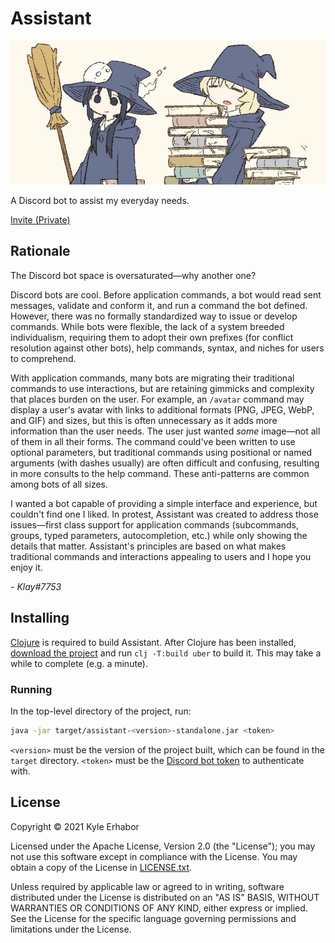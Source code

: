 # Assistant

![Banner](./banner.png)

A Discord bot to assist my everyday needs.

[Invite (Private)](https://discord.com/api/oauth2/authorize?client_id=856158596344709130&permissions=8192&scope=applications.commands%20bot)

## Rationale

The Discord bot space is oversaturated—why another one?

Discord bots are cool. Before application commands, a bot would read sent messages, validate and conform it, and run a
command the bot defined. However, there was no formally standardized way to issue or develop commands. While bots were
flexible, the lack of a system breeded individualism, requiring them to adopt their own prefixes (for conflict
resolution against other bots), help commands, syntax, and niches for users to comprehend.

With application commands, many bots are migrating their traditional commands to use interactions, but are
retaining gimmicks and complexity that places burden on the user. For example, an `/avatar` command may display a 
user's avatar with links to additional formats (PNG, JPEG, WebP, and GIF) and sizes, but this is often unnecessary as 
it adds more information than the user needs. The user just wanted *some* image—not all of them in all their forms. The 
command could've been written to use optional parameters, but traditional commands using positional or named arguments 
(with dashes usually) are often difficult and confusing, resulting in more consults to the help command. These 
anti-patterns are common among bots of all sizes.

I wanted a bot capable of providing a simple interface and experience, but couldn't find one I liked. In protest,
Assistant was created to address those issues—first class support for application commands (subcommands, groups, typed
parameters, autocompletion, etc.) while only showing the details that matter. Assistant's principles are based on what
makes traditional commands and interactions appealing to users and I hope you enjoy it.

*- Klay#7753*

## Installing

[Clojure](https://clojure.org/guides/getting_started) is required to build Assistant. After Clojure has been installed,
[download the project](https://github.com/KyleErhabor/assistant/releases/latest) and run `clj -T:build uber` to build
it. This may take a while to complete (e.g. a minute).

### Running

In the top-level directory of the project, run:
```sh
java -jar target/assistant-<version>-standalone.jar <token>
```

`<version>` must be the version of the project built, which can be found in the `target` directory. `<token>` must be
the [Discord bot token](https://discord.com/developers/applications) to authenticate with.

## License

Copyright © 2021 Kyle Erhabor

Licensed under the Apache License, Version 2.0 (the "License"); you may not use this software except in compliance with
the License. You may obtain a copy of the License in [LICENSE.txt](./LICENSE.txt).

Unless required by applicable law or agreed to in writing, software distributed under the License is distributed on an
"AS IS" BASIS, WITHOUT WARRANTIES OR CONDITIONS OF ANY KIND, either express or implied. See the License for the specific
language governing permissions and limitations under the License.
